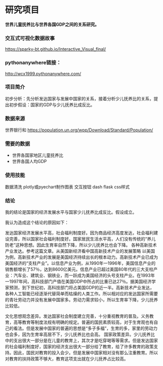 # 研究项目
**世界儿童抚养比与世界各国GDP之间的关系研究。**

### 交互式可视化数据故事
https://sparky-bt.github.io/Interactive_Visual_final/

### pythonanywhere链接：
http://wcx1999.pythonanywhere.com/

### 项目简介
初步分析：先分析发达国家与发展中国家的关系，接着分析少儿抚养比的关系，提出初步假设：国家的GDP与少儿抚养比成反比。

### 数据来源
世界银行和
https://population.un.org/wpp/Download/Standard/Population/

### 需要的数据
- 世界各国家地区儿童抚养比
- 世界各国人均GDP

### 使用技能
数据清洗
plotly或pyechart制作图表
交互按钮
dash
flask
css样式

### 结论
我的结论是国家的经济发展水平与国家少儿抚养比成反比。假设成立。

我认为造成这个结论的原因如下：

发达国家经济发展水平高，社会福利制度好。因为商品经济高度发达，社会福利建设完善，所以国家社会福利制度好。国家居民生活水平高，人们没有传统的“养儿防老”这种思想。因此生育率自然下降，所以少儿抚养比也会下降。
各种高新技术产业发达。参考这篇文章。从美国新经济看中国高新技术产业的发展策略
以美国为例，高新技术产业的发展是美国经济持续出长的根本动力。高新技术产业已成为美国经济的“支柱产业”。以信息产业为例，从1990年一1996年，美国信息产业的销售额增长了57％，达到8600亿美元。信息产业已超过美国80年代的三大支柱产业：汽车业、建筑业、钢铁业，而一跃成为美国经济的头号支柱产业。在1993年一1997年间，高科技部门产值在美国GDP中所占的比重已达27％。据美国经济学家预测，到下世纪初，高科技部门将占美国GDP的近一半。高新技术产业发达，各种人工智能已经逐渐代替简单而枯燥的人类工作。所以相对应的发达国家所需要的青壮劳动力并没有发展中国家多。劳动力需求较小，所以生育率下降，少儿抚养比较低。

文化思想观念差异。发达国家社会制度建立完善，十分重视教育的普及。义务教育，高等教育等制度法规有明确的规定。普遍的国民素质较高，对于生育观也有自己的看法。但是发展中国家的普遍的思想是“多子多福”，生育的多，家里的劳动力也会多，因为生育率高居不下，少儿抚养比也会高。
国家政策差异。少儿抚养比中的支出很大一部分是在儿童的教育上，其次才是吃穿喝等等需求。但是发达国家的社会福利制度好，国家的经济支出很大一部分给了教育，给了许多教育的政策支持。因此，国民对教育的投入会少。但是发展中国家相对没有那么注重教育。所以对教育的扶持政策不够大，教育这项支出就在少儿抚养占比较高。

